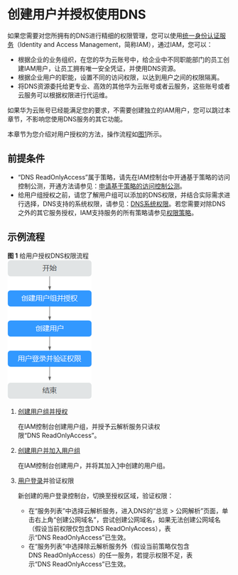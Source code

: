 # 创建用户并授权使用DNS<a name="dns_usermanual_0027"></a>

如果您需要对您所拥有的DNS进行精细的权限管理，您可以使用[统一身份认证服务](https://support.huaweicloud.com/usermanual-iam/zh-cn_topic_0079496985.html)（Identity and Access Management，简称IAM），通过IAM，您可以：

-   根据企业的业务组织，在您的华为云账号中，给企业中不同职能部门的员工创建IAM用户，让员工拥有唯一安全凭证，并使用DNS资源。
-   根据企业用户的职能，设置不同的访问权限，以达到用户之间的权限隔离。
-   将DNS资源委托给更专业、高效的其他华为云账号或者云服务，这些账号或者云服务可以根据权限进行代运维。

如果华为云账号已经能满足您的要求，不需要创建独立的IAM用户，您可以跳过本章节，不影响您使用DNS服务的其它功能。

本章节为您介绍对用户授权的方法，操作流程如[图1](#zh-cn_topic_0172268189_fig12481104618719)所示。

## 前提条件<a name="zh-cn_topic_0172268189_section1778196161211"></a>

-   “DNS ReadOnlyAccess”属于策略，请先在IAM控制台中开通基于策略的访问控制公测，开通方法请参见：[申请基于策略的访问控制公测](https://support.huaweicloud.com/usermanual-iam/iam_01_019.html)。
-   给用户组授权之前，请您了解用户组可以添加的DNS权限，并结合实际需求进行选择，DNS支持的系统权限，请参见：[DNS系统权限](https://support.huaweicloud.com/productdesc-dns/dns_pd_0002.html)。若您需要对除DNS之外的其它服务授权，IAM支持服务的所有策略请参见[权限策略](https://support.huaweicloud.com/permissions/policy_list.html?product=dns)。

## 示例流程<a name="section3547133433710"></a>

**图 1**  给用户授权DNS权限流程<a name="zh-cn_topic_0172268189_fig12481104618719"></a>  
![](figures/给用户授权DNS权限流程.png "给用户授权DNS权限流程")

1.  <a name="zh-cn_topic_0172268189_li10269636890"></a>[创建用户组并授权](https://support.huaweicloud.com/usermanual-iam/zh-cn_topic_0046611269.html)

    在IAM控制台创建用户组，并授予云解析服务只读权限“DNS ReadOnlyAccess”。

2.  [创建用户并加入用户组](https://support.huaweicloud.com/usermanual-iam/zh-cn_topic_0046611303.html)

    在IAM控制台创建用户，并将其加入[1](#zh-cn_topic_0172268189_li10269636890)中创建的用户组。

3.  [用户登录](https://support.huaweicloud.com/usermanual-iam/iam_01_0552.html)并验证权限

    新创建的用户登录控制台，切换至授权区域，验证权限：

    -   在“服务列表”中选择云解析服务，进入DNS的“总览 \> 公网解析”页面，单击右上角“创建公网域名”，尝试创建公网域名，如果无法创建公网域名（假设当前权限仅包含DNS ReadOnlyAccess），表示“DNS ReadOnlyAccess”已生效。
    -   在“服务列表”中选择除云解析服务外（假设当前策略仅包含DNS ReadOnlyAccess）的任一服务，若提示权限不足，表示“DNS ReadOnlyAccess”已生效。


